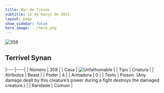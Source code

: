 ```yaml
---
title: Mar de Trevas
subtitle: 12 de março de 2021
layout: page
show_sidebar: false
hero_image: ../hero.png
---
```


![359](https://cdn.keyforgegame.com/media/card_front/pt/496_359_XGCR83RPX372_pt.png)

## Terrível Synan

|----|----|
| Número | 359 |
| Casa | ![Unfathomable](https://archonarcana.com/images/thumb/1/10/Unfathomable.png/22px-Unfathomable.png "Abissais") |
| Tipo | Criatura |
| Atributos | Beast |
| Poder | 4 |
| Armadura | 0 |
| Texto | Poison. (Any damage dealt by this creature’s power during a fight destroys the damaged creature.) |
| Raridade | Comum |

